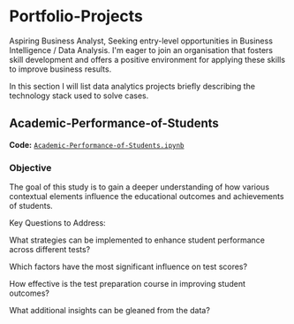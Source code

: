 # Portfolio-Projects
Aspiring Business Analyst, Seeking entry-level opportunities in Business Intelligence / Data Analysis. I'm eager to join an organisation that fosters skill development and offers a positive environment for applying these skills to improve business results.

In this section I will list data analytics projects briefly describing the technology stack used to solve cases.
## Academic-Performance-of-Students
**Code:** [`Academic-Performance-of-Students.ipynb`]([https://github.com/tiannaparris/PortfolioProjects/blob/main/Analyzing%20the%20Factors%20Contributing%20to%20the%20Success%20of%20a%20Movie.ipynb](https://github.com/VishakhaMann/Portfolio-Projects/blob/a0479ca15cf0cc639861244dbc4c2c146ebec06e/Academic-Performance-of-Students.ipynb))

### Objective
The goal of this study is to gain a deeper understanding of how various contextual elements influence the educational outcomes and achievements of students.

Key Questions to Address:

What strategies can be implemented to enhance student performance across different tests?

Which factors have the most significant influence on test scores?

How effective is the test preparation course in improving student outcomes?

What additional insights can be gleaned from the data?
